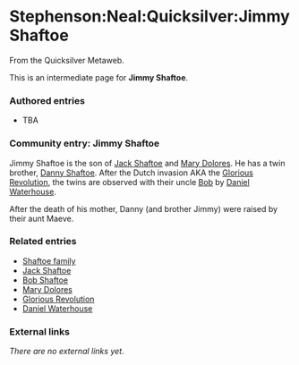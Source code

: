 
# Stephenson:Neal:Quicksilver:Jimmy Shaftoe

From the Quicksilver Metaweb.

This is an intermediate page for 
**Jimmy Shaftoe**.


### Authored entries


* TBA


### Community entry: Jimmy Shaftoe


Jimmy Shaftoe is the son of [Jack Shaftoe](/stephenson-neal-quicksilver-jack-shaftoe) and [Mary Dolores](/stephenson-neal-quicksilver-mary-dolores). He has a twin brother, [Danny Shaftoe](/stephenson-neal-quicksilver-danny-shaftoe). After the Dutch invasion AKA the [Glorious Revolution](/glorious-revolution), the twins are observed with their uncle [Bob](/bob-shaftoe) by [Daniel Waterhouse](/daniel-waterhouse).

After the death of his mother, Danny (and brother Jimmy) were raised by their aunt Maeve.

### Related entries


* [Shaftoe family](/stephenson-neal-quicksilver-shaftoe-family)
* [Jack Shaftoe](/stephenson-neal-quicksilver-jack-shaftoe)
* [Bob Shaftoe](/stephenson-neal-quicksilver-bob-shaftoe)
* [Mary Dolores](/stephenson-neal-quicksilver-mary-dolores)
* [Glorious Revolution](/glorious-revolution)
* [Daniel Waterhouse](/daniel-waterhouse)


### External links


*There are no external links yet.*
